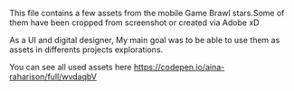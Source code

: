 
This file contains a few assets from the mobile Game Brawl stars.Some of them have been cropped from screenshot or created via Adobe xD

As a UI and digital designer, My main goal was to be able to use them as assets in differents projects explorations.

You can see all used assets here https://codepen.io/aina-raharison/full/wvdaqbV
